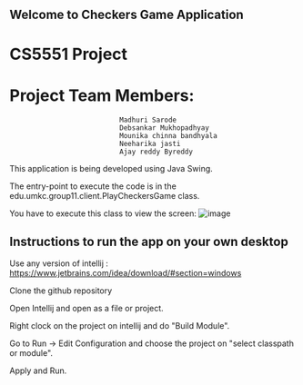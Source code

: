 ## Welcome to Checkers Game Application

#  CS5551 Project
# Project Team Members:
                               Madhuri Sarode
                               Debsankar Mukhopadhyay
                               Mounika chinna bandhyala
                               Neeharika jasti
                               Ajay reddy Byreddy


This application is being developed using Java Swing.

The entry-point to execute the code is in the edu.umkc.group11.client.PlayCheckersGame class.

You have to execute this class to view the screen:
![image](https://user-images.githubusercontent.com/70332819/136845517-a82fdb4b-77c6-4fa8-b92f-94fe9dac048e.png)


## Instructions to run the app on your own desktop

Use any version of intellij : https://www.jetbrains.com/idea/download/#section=windows

Clone the github repository

Open Intellij and open as a file or project.

Right clock on the project on intellij and do "Build Module".

Go to Run -> Edit Configuration and choose the project on "select classpath or module".

Apply and Run.
 
